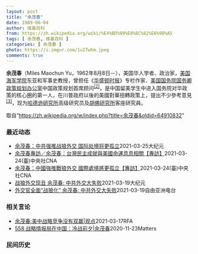 ```yaml
---
layout: post
title: "余茂春"
date: 1989-06-04
author: 维基百科
from: https://zh.wikipedia.org/wiki/%E4%BD%99%E8%8C%82%E6%98%A5
tags: [ 余茂春, 维基百科 ]
categories: [ 余茂春 ]
photo: https://i.imgur.com/1uITwhm.jpeg
comments: true
---
```

<div class="mw-parser-output">
<p><b>余茂春</b>（Miles Maochun Yu，1962年8月8日<span class="useeditintro" title="Template:BLP editintro">－</span>），美国华人学者、政治家，<a href="/wiki/%E7%BE%8E%E5%9B%BD%E6%B5%B7%E5%86%9B%E5%AD%A6%E9%99%A2" title="美国海军学院">美国海军学院</a>东亚和军事史教授，曾担任《<a href="/wiki/%E5%8D%8E%E7%9B%9B%E9%A1%BF%E6%97%B6%E6%8A%A5" title="华盛顿时报">华盛顿时报</a>》专栏作家、<a href="/wiki/%E7%BE%8E%E5%9B%BD%E5%9B%BD%E5%8A%A1%E9%99%A2" title="美国国务院">美国国务院</a><a href="/wiki/%E7%BE%8E%E5%9B%BD%E5%9B%BD%E5%8A%A1%E5%8D%BF" title="美国国务卿">国务卿</a><a href="/wiki/%E6%94%BF%E7%AD%96%E8%A7%84%E5%88%92%E5%8A%9E%E5%85%AC%E5%AE%A4" title="政策规划办公室">政策规划办公室</a>中国政策规划首席顾问<sup id="cite_ref-BGWT_2-0" class="reference"><a href="#cite_note-BGWT-2">[2]</a></sup>，是中国留美学生中进入国务院对华政策的核心圈的第一人，在川普政府以後的美國對華扭轉政策上，提出不少參考意見<sup id="cite_ref-voa1117_3-0" class="reference"><a href="#cite_note-voa1117-3">[3]</a></sup>，现为<a href="/wiki/%E5%93%88%E5%BE%B7%E9%81%9C%E7%A0%94%E7%A9%B6%E6%89%80" title="哈德遜研究所">哈德逊研究所</a>高级研究员及<a href="/wiki/%E8%83%A1%E4%BD%9B%E7%A0%94%E7%A9%B6%E6%89%80" title="胡佛研究所">胡佛研究所</a>客座研究員。
</p>
</div><noscript><img src="//zh.wikipedia.org/wiki/Special:CentralAutoLogin/start?type=1x1" alt="" title="" width="1" height="1" style="border: none; position: absolute;"></noscript>
<div class="printfooter">取自“<a dir="ltr" href="https://zh.wikipedia.org/w/index.php?title=余茂春&amp;oldid=64910832">https://zh.wikipedia.org/w/index.php?title=余茂春&amp;oldid=64910832</a>”</div><div id="recent-news"><h3>最近动态</h3><ul><li><a href="https://nodebe4.github.io/waimei/2021-03-25/%E4%BD%99%E8%8C%82%E6%98%A5-%E4%B8%AD%E5%85%B1%E5%BC%BA%E6%8E%A8%E6%88%98%E7%8B%BC%E5%A4%96%E4%BA%A4-%E5%9B%BD%E9%99%85%E5%A4%84%E5%A2%83%E5%B0%86%E6%9B%B4%E5%AD%A4%E7%AB%8B" title="余茂春：中共强推战狼外交 国际处境将更孤立—— 【大纪元2021年03月26日讯】（大纪元记者张玉洁综合报导）美国前总统川普政府的中国政策智囊余茂春3月25日接受中央社专访，透露美中会谈是中方恳...">余茂春：中共强推战狼外交 国际处境将更孤立</a><time>2021-03-25</time><a class="tag">大纪元</a></li>
<li><a href="https://nodebe4.github.io/waimei/2021-03-24/%E4%BD%99%E8%8C%82%E6%98%A5%E5%B0%88%E8%A8%AA-%E4%BD%99%E8%8C%82%E6%98%A5-%E5%8F%B0%E7%81%A3%E6%B0%91%E4%B8%BB%E6%88%90%E5%B0%B1%E8%88%87%E7%BE%8E%E5%9C%8B%E5%91%BD%E9%81%8B%E6%81%AF%E6%81%AF%E7%9B%B8%E9%97%9C-%E5%B0%88%E8%A8%AA" title="余茂春專訪／余茂春：台灣民主成就與美國命運息息相關【專訪】—— 前美國國務卿蓬佩奧首席中國政策顧問余茂春24日接受中央社專訪時表示，台灣是民主楷模，值得中國人學習。中央社記者徐薇婷華盛頓攝 11...">余茂春專訪／余茂春：台灣民主成就與美國命運息息相關【專訪】</a><time>2021-03-24</time><a class="tag">(臺)中央社CNA</a></li>
<li><a href="https://nodebe4.github.io/waimei/2021-03-24/%E4%BD%99%E8%8C%82%E6%98%A5-%E4%B8%AD%E5%9C%8B%E5%BC%B7%E6%8E%A8%E6%88%B0%E7%8B%BC%E5%A4%96%E4%BA%A4-%E5%9C%8B%E9%9A%9B%E8%99%95%E5%A2%83%E5%B0%87%E6%9B%B4%E5%AD%A4%E7%AB%8B-%E5%B0%88%E8%A8%AA" title="余茂春：中國強推戰狼外交 國際處境將更孤立【專訪】—— 余茂春（右）曾在前美國國務卿蓬佩奧（左）任內擔任國務院中國政策首席顧問，今年一月隨川普政府卸任後，與蓬佩奧一同到華府智庫哈德遜研究所任職。...">余茂春：中國強推戰狼外交 國際處境將更孤立【專訪】</a><time>2021-03-24</time><a class="tag">(臺)中央社CNA</a></li>
<li><a href="https://nodebe4.github.io/waimei/2021-03-19/%E6%88%98%E7%8B%BC%E5%A4%96%E4%BA%A4%E7%8E%B0%E4%B8%91-%E4%BD%99%E8%8C%82%E6%98%A5-%E4%B8%AD%E5%85%B1%E5%A4%96%E4%BA%A4%E5%A4%A7%E5%A4%B1%E8%B4%A5" title="战狼外交现丑 余茂春: 中共外交大失败—— 【大纪元2021年03月20日讯】美中高层会谈于3月19日中午结束，双方没有发布联合声明，也没有召开记者会。给外界留下深深印象的是中共中央外事办公室主...">战狼外交现丑 余茂春: 中共外交大失败</a><time>2021-03-19</time><a class="tag">大纪元</a></li>
<li><a href="https://nodebe4.github.io/waimei/2021-03-19/%E5%A4%96%E4%BA%A4%E5%AE%98%E5%85%A8%E9%9D%A2-%E6%88%98%E7%8B%BC%E5%8C%96-%E4%BD%99%E8%8C%82%E6%98%A5-%E4%B8%AD%E5%85%B1%E5%A4%96%E4%BA%A4%E5%A4%A7%E5%A4%B1%E8%B4%A5" title="外交官全面“战狼化” 余茂春: 中共外交大失败—— 首场美中高层会谈于安克雷奇时间3月19日中午结束。按照原定计划，美中没有联合声明，也没有共同记者会。美国国务卿布林肯及国安顾问沙利文在会后对记...">外交官全面“战狼化”       余茂春: 中共外交大失败</a><time>2021-03-19</time><a class="tag">自由亚洲电台</a></li>
</ul></div><div id="open-opinion"><h3>相关言论</h3><ul><li><a href="https://nodebe4.github.io/opinion/2021-03-17/%E4%BD%99%E8%8C%82%E6%98%A5-%E7%BE%8E%E4%B8%AD%E6%88%98%E7%95%A5%E7%AB%9E%E4%BA%89%E6%B2%A1%E6%9C%89%E5%8F%8C%E8%B5%A2-%E8%A7%82%E7%82%B9/" title="自由亚洲电台">余茂春:美中战略竞争没有双赢|观点</a><time>2021-03-17</time><a class="tag">RFA</a></li>
<li><a href="https://nodebe4.github.io/opinion/2020-11-23/558-%E6%88%98%E7%95%A5%E6%83%85%E6%8A%A5%E5%B1%80%E5%9C%A8%E4%B8%AD%E5%9B%BD-%E5%86%B7%E6%88%98%E5%89%8D%E5%A4%95-%E4%BD%99%E8%8C%82%E6%98%A5/" title="野兽爱智慧">558 战略情报局在中国：冷战前夕|余茂春</a><time>2020-11-23</time><a class="tag">Matters</a></li>
</ul></div><div id="mjls-record"><h3>民间历史</h3><ul></ul></div>